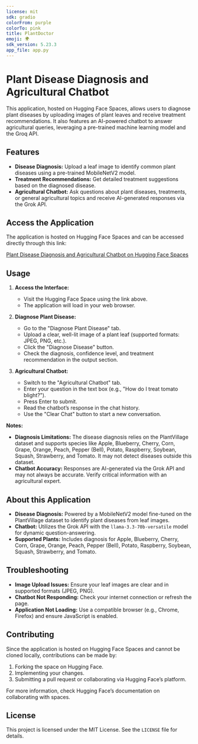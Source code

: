 ```yaml
---
license: mit
sdk: gradio
colorFrom: purple
colorTo: pink
title: PlantDoctor
emoji: 🌍
sdk_version: 5.23.3
app_file: app.py
---
```

# Plant Disease Diagnosis and Agricultural Chatbot

This application, hosted on Hugging Face Spaces, allows users to diagnose plant diseases by uploading images of plant leaves and receive treatment recommendations. It also features an AI-powered chatbot to answer agricultural queries, leveraging a pre-trained machine learning model and the Groq API.

## Features

- **Disease Diagnosis:** Upload a leaf image to identify common plant diseases using a pre-trained MobileNetV2 model.
- **Treatment Recommendations:** Get detailed treatment suggestions based on the diagnosed disease.
- **Agricultural Chatbot:** Ask questions about plant diseases, treatments, or general agricultural topics and receive AI-generated responses via the Grok API.

## Access the Application

The application is hosted on Hugging Face Spaces and can be accessed directly through this link:

[Plant Disease Diagnosis and Agricultural Chatbot on Hugging Face Spaces](https://huggingface.co/spaces/rayeanpatric/PlantDoctor)

## Usage

1. **Access the Interface:**
   - Visit the Hugging Face Space using the link above.
   - The application will load in your web browser.

2. **Diagnose Plant Disease:**
   - Go to the "Diagnose Plant Disease" tab.
   - Upload a clear, well-lit image of a plant leaf (supported formats: JPEG, PNG, etc.).
   - Click the "Diagnose Disease" button.
   - Check the diagnosis, confidence level, and treatment recommendation in the output section.

3. **Agricultural Chatbot:**
   - Switch to the "Agricultural Chatbot" tab.
   - Enter your question in the text box (e.g., "How do I treat tomato blight?").
   - Press Enter to submit.
   - Read the chatbot’s response in the chat history.
   - Use the "Clear Chat" button to start a new conversation.

**Notes:**
- **Diagnosis Limitations:** The disease diagnosis relies on the PlantVillage dataset and supports species like Apple, Blueberry, Cherry, Corn, Grape, Orange, Peach, Pepper (Bell), Potato, Raspberry, Soybean, Squash, Strawberry, and Tomato. It may not detect diseases outside this dataset.
- **Chatbot Accuracy:** Responses are AI-generated via the Grok API and may not always be accurate. Verify critical information with an agricultural expert.

## About this Application

- **Disease Diagnosis:** Powered by a MobileNetV2 model fine-tuned on the PlantVillage dataset to identify plant diseases from leaf images.
- **Chatbot:** Utilizes the Grok API with the `llama-3.3-70b-versatile` model for dynamic question-answering.
- **Supported Plants:** Includes diagnosis for Apple, Blueberry, Cherry, Corn, Grape, Orange, Peach, Pepper (Bell), Potato, Raspberry, Soybean, Squash, Strawberry, and Tomato.

## Troubleshooting

- **Image Upload Issues:** Ensure your leaf images are clear and in supported formats (JPEG, PNG).
- **Chatbot Not Responding:** Check your internet connection or refresh the page.
- **Application Not Loading:** Use a compatible browser (e.g., Chrome, Firefox) and ensure JavaScript is enabled.

## Contributing

Since the application is hosted on Hugging Face Spaces and cannot be cloned locally, contributions can be made by:
1. Forking the space on Hugging Face.
2. Implementing your changes.
3. Submitting a pull request or collaborating via Hugging Face’s platform.

For more information, check Hugging Face’s documentation on collaborating with spaces.

## License

This project is licensed under the MIT License. See the `LICENSE` file for details.